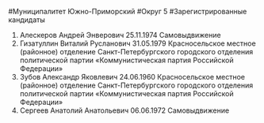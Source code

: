 #Муниципалитет
Южно-Приморский
#Округ
5
#Зарегистрированные кандидаты
1. Алескеров Андрей Энверович 25.11.1974
Самовыдвижение
2. Гизатуллин Виталий Русланович 31.05.1979
Красносельское местное (районное) отделение Санкт-Петербургского городского отделения политической партии «Коммунистическая партия Российской Федерации»
3. Зубов Александр Яковлевич 24.06.1960
Красносельское местное (районное) отделение Санкт-Петербургского городского отделения политической партии «Коммунистическая партия Российской Федерации»
4. Сергеев Анатолий Анатольевич 06.06.1972
Самовыдвижение
